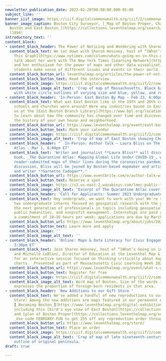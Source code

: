 ```yaml
---
newsletter_publication_date: 2023-02-20T00:00:00.000-05:00
subject_line: ''
banner_iiif_image: https://iiif.digitalcommonwealth.org/iiif/2/commonwealth:9k41zj472/797,2175,6739,2385/2000,/0/default.jpg
banner_image_caption: Boston City Surveyor, [_Map of Boston Proper, Charlestown, South
  Boston and East Boston_](https://collections.leventhalmap.org/search/commonwealth:js956k44c)
  (1894)
introductory_text: ''
content_block:
- content_block_header: The Power of Noticing and Wondering with Sharon Hessney
  content_block_text: We sat down with Sharon Hessney, host of “[What’s Going on in
    This Graph](https://www.nytimes.com/column/whats-going-on-in-this-graph),”  to
    talk about her work with The New York Times [Learning Network](https://www.nytimes.com/section/learning)
    and her enthusiasm for the power of maps and other data visualizations to help
    students make sense of different issues and events in their world.
  content_block_button_url: leventhalmap.org/articles/the-power-of-noticing-and-wondering-an-interview-with-sharon-hessney/
  content_block_button_text: Read the interview
  content_block_image: https://iiif.digitalcommonwealth.org/iiif/2/commonwealth:rr173g34k/2039,587,3013,2176/2000,/0/default.jpg
  content_block_image_alt_text: 'Crop of map of Massachusetts. Black base map covered
    with white circle outlines of varying size and blue, yellow, and red dots.   '
- content_block_header: 'In-Person: East Boston By Map · Feb 23, 6:00pm ET'
  content_block_text: What was East Boston like in the 19th and 20th centuries? What
    schools and churches were around? Were any industries based in East Boston? Join
    us at the [East Boston Branch Library](https://www.bpl.org/locations/east-boston/)
    to learn about how the community has changed over time and discover how to research
    the history of your own house and neighborhood.
  content_block_button_url: https://www.leventhalmap.org/event/east-boston-by-map/
  content_block_button_text: Mark your calendar
  content_block_image: https://iiif.digitalcommonwealth.org/iiif/2/commonwealth:js956k33v/5527,371,4427,3633/2000,/0/default.jpg
  content_block_image_alt_text: 'Crop of map of East Boston showing Chelsea Creek. '
- content_block_header: "  In-Person: Author Talk — Laura Bliss on The Quarantine
    Atlas · Mar 1, 6:00pm ET"
  content_block_text: 'Writer and journalist **Laura Bliss** will discuss her recent
    book, _The Quarantine Atlas: Mapping Global Life Under COVID-19_, which explores
    reader-submitted maps of their lives during the coronavirus pandemic. For this
    discussion, Bliss will be joined by Boston-based mapmaker and artist **Rajiv Raman**
    and writer **Garnette Cadogan**.'
  content_block_button_url: https://www.eventbrite.com/e/author-talk-with-laura-bliss-the-quarantine-atlas-tickets-496439011447
  content_block_button_text: Reserve a spot
  content_block_image: https://s3.us-east-2.wasabisys.com/lmec-public-files/newsletters/quarantine-atlas.png
  content_block_image_alt_text: 'Excerpt of The Quarantine Atlas cover. '
- content_block_header: 'Call for Applicants: Summer 2023 Undergraduate Internships '
  content_block_text: Hey undergrads, we want to work with you! We're seeking to hire
    two undergraduate interns focused on geospatial research with the goal of training
    the next generation of professionals in topics including geospatial technology,
    public humanities, and nonprofit management. Internships are paid and require
    a commitment of 10–16 hours per week; applications are due by March 15.
  content_block_button_url: https://www.leventhalmap.org/about/jobs/2023-summer-internships/
  content_block_button_text: Learn more and apply
  content_block_image: ''
  content_block_image_alt_text: ''
- content_block_header: 'Online: Maps & Data Literacy for Civic Engagement · Mar 7,
    3:30pm ET'
  content_block_text: Join Sharon Hessney, host of “[What’s Going on in This Graph](https://www.nytimes.com/column/whats-going-on-in-this-graph),”
    and Michelle LeBlanc, Director of Education at the Leventhal Map & Education Center,
    for an interactive session focused on thinking critically about maps, graphs and
    charts. _Presented as part of Massachusetts Civic Learning Week 2023._
  content_block_button_url: https://www.leventhalmap.org/event/what-s-going-on-in-this-graph-maps-data-literacy-for-civic-engagement/
  content_block_button_text: Register for free
  content_block_image: https://iiif.digitalcommonwealth.org/iiif/2/commonwealth:h989r708n/347,837,4280,3855/2000,/0/default.jpg
  content_block_image_alt_text: Word map of Boston. Size of the words in each neighborhood
    expresses the proportion of foreign-born residents in that area.
- content_block_header: 'New Additions to our Gift Store '
  content_block_text: We've added a handful of new reproductions to our online Gift
    Store! Among the new additions are maps featured in our permanent exhibition,
    [_Becoming Boston_](https://www.leventhalmap.org/digital-exhibitions/becoming-boston/),
    including this [bird's eye view of East Boston](https://collections.leventhalmap.org/search/commonwealth:3f4634491)
    and [plan of Boston Proper](https://collections.leventhalmap.org/search/commonwealth:js956k45n).
    _Use code FEBRUARY-FUN to get 25% off any reproduction order through March 1._
  content_block_button_url: https://www.leventhalmap.org/store/
  content_block_button_text: Place an order
  content_block_image: https://iiif.digitalcommonwealth.org/iiif/2/commonwealth:js956k46x/2265,197,5596,4341/2000,/0/default.jpg
  content_block_image_alt_text: 'Crop of map of late nineteenth-century Boston. Shows
    outline of original peninsula. '
draft: true

---
```


